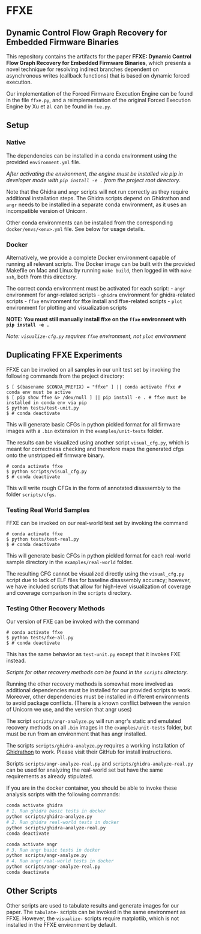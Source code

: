 # FFXE

## Dynamic Control Flow Graph Recovery for Embedded Firmware Binaries

This repository contains the artifacts for the paper **FFXE: Dynamic Control Flow Graph Recovery for Embedded Firmware Binaries**, which presents a novel technique for resolving indirect branches dependent on asynchronous writes (callback functions) that is based on dynamic forced execution.

Our implementation of the Forced Firmware Execution Engine can be found in the file `ffxe.py`, and a reimplementation of the original Forced Execution Engine by Xu et al. can be found in `fxe.py`. 

## Setup

### Native

The dependencies can be installed in a conda environment using the provided `environment.yml` file.

_After activating the environment, the engine must be installed via pip in developer mode with `pip install -e .` from the project root directory_.

Note that the Ghidra and `angr` scripts will not run correctly as they require additional installation steps. The Ghidra scripts depend on Ghidrathon and `angr` needs to be installed in a separate conda environment, as it uses an incompatible version of Unicorn.

Other conda environments can be installed from the corresponding `docker/envs/<env>.yml` file. See below for usage details.

### Docker

Alternatively, we provide a complete Docker environment capable of running all relevant scripts. The Docker image can be built with the provided Makefile on Mac and Linux by running `make build`, then logged in with `make ssh`, both from this directory.

The correct conda environment must be activated for each script:
	- `angr`	environment for angr-related scripts
	- `ghidra`	environment for ghidra-related scripts
	- `ffxe`	environment for ffxe install and ffxe-related scripts
	- `plot`	environment for plotting and visualization scripts

**NOTE: You must still manually install ffxe on the `ffxe` environment with `pip install -e .`**

_Note: `visualize-cfg.py` requires `ffxe` environment, not `plot` environment_

## Duplicating FFXE Experiments

FFXE can be invoked on all samples in our unit test set by invoking the following commands from the project directory:

```console
$ [ $(basename $CONDA_PREFIX) = "ffxe" ] || conda activate ffxe # conda env must be active
$ [ pip show ffxe &> /dev/null ] || pip install -e . # ffxe must be installed in conda env via pip
$ python tests/test-unit.py
$ # conda deactivate
```
This will generate basic CFGs in python pickled format for all firmware images with a `.bin` extension in the `examples/unit-tests` folder.

The results can be visualized using another script `visual_cfg.py`, which is meant for correctness checking and therefore maps the generated cfgs onto the unstripped elf firmware binary.

```console
# conda activate ffxe
$ python scripts/visual_cfg.py
$ # conda deactivate
```
This will write rough CFGs in the form of annotated disassembly to the folder `scripts/cfgs`. 

### Testing Real World Samples

FFXE can be invoked on our real-world test set by invoking the command

```console
# conda activate ffxe
$ python tests/test-real.py
$ # conda deactivate
```
This will generate basic CFGs in python pickled format for each real-world sample directory in the `examples/real-world` folder.

The resulting CFG cannot be visualized directly using the `visual_cfg.py` script due to lack of ELF files for baseline disassembly accuracy; however, we have included scripts that allow for high-level visualization of coverage and coverage comparison in the `scripts` directory.

### Testing Other Recovery Methods

Our version of FXE can be invoked with the command
```console
# conda activate ffxe
$ python tests/fxe-all.py
$ # conda deactivate
```
This has the same behavior as `test-unit.py` except that it invokes FXE instead.

_Scripts for other recovery methods can be found in the `scripts` directory_.

Running the other recovery methods is somewhat more involved as additional dependencies must be installed for our provided scripts to work. Moreover, other dependencies must be installed in different environments to avoid package conflicts. (There is a known conflict between the version of Unicorn we use, and the version that angr uses)

The script `scripts/angr-analyze.py` will run angr's static and emulated recovery methods on all `.bin` images in the `examples/unit-tests` folder, but must be run from an environment that has angr installed.

The scripts `scripts/ghidra-analyze.py` requires a working installation of [Ghidrathon](https://github.com/mandiant/Ghidrathon) to work. Please visit their GitHub for install instructions.

Scripts `scripts/angr-analyze-real.py` and `scripts/ghidra-analyze-real.py` can be used for analyzing the real-world set but have the same requirements as already stipulated.

If you are in the docker container, you should be able to invoke these analysis scripts with the following commands:

```sh
conda activate ghidra
# 1. Run ghidra basic tests in docker
python scripts/ghidra-analyze.py
# 2. Run ghidra real-world tests in docker
python scripts/ghidra-analyze-real.py
conda deactivate

conda activate angr
# 3. Run angr basic tests in docker
python scripts/angr-analyze.py
# 4. Run angr real-world tests in docker
python scripts/angr-analyze-real.py
conda deactivate
```

## Other Scripts

Other scripts are used to tabulate results and generate images for our paper. The `tabulate-` scripts can be invoked in the same environment as FFXE. However, the `visualize-` scripts require matplotlib, which is not installed in the FFXE environment by default.
